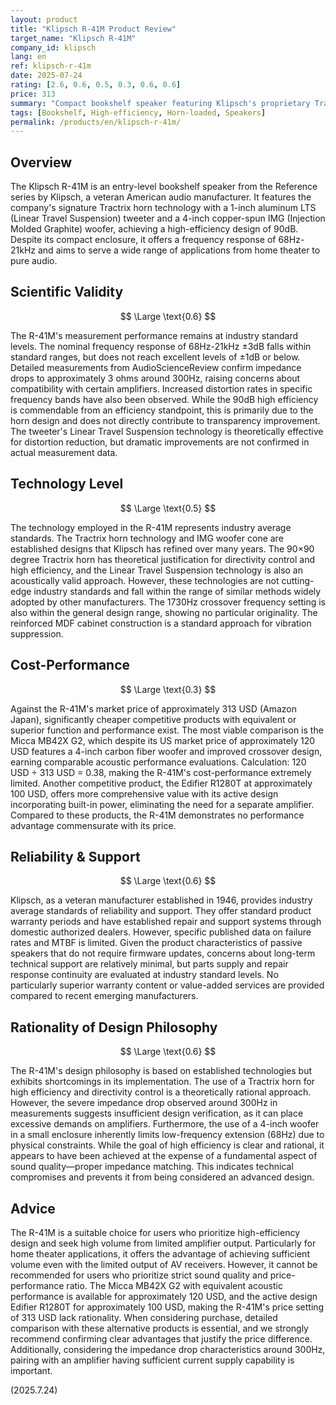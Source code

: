 ```yaml
---
layout: product
title: "Klipsch R-41M Product Review"
target_name: "Klipsch R-41M"
company_id: klipsch
lang: en
ref: klipsch-r-41m
date: 2025-07-24
rating: [2.6, 0.6, 0.5, 0.3, 0.6, 0.6]
price: 313
summary: "Compact bookshelf speaker featuring Klipsch's proprietary Tractrix horn technology. The high-efficiency design achieves high volume with minimal power, but measurement performance has room for improvement, and significantly cheaper competitive products exist, limiting price competitiveness."
tags: [Bookshelf, High-efficiency, Horn-loaded, Speakers]
permalink: /products/en/klipsch-r-41m/
---
```

## Overview

The Klipsch R-41M is an entry-level bookshelf speaker from the Reference series by Klipsch, a veteran American audio manufacturer. It features the company's signature Tractrix horn technology with a 1-inch aluminum LTS (Linear Travel Suspension) tweeter and a 4-inch copper-spun IMG (Injection Molded Graphite) woofer, achieving a high-efficiency design of 90dB. Despite its compact enclosure, it offers a frequency response of 68Hz-21kHz and aims to serve a wide range of applications from home theater to pure audio.

## Scientific Validity

$$ \Large \text{0.6} $$

The R-41M's measurement performance remains at industry standard levels. The nominal frequency response of 68Hz-21kHz ±3dB falls within standard ranges, but does not reach excellent levels of ±1dB or below. Detailed measurements from AudioScienceReview confirm impedance drops to approximately 3 ohms around 300Hz, raising concerns about compatibility with certain amplifiers. Increased distortion rates in specific frequency bands have also been observed. While the 90dB high efficiency is commendable from an efficiency standpoint, this is primarily due to the horn design and does not directly contribute to transparency improvement. The tweeter's Linear Travel Suspension technology is theoretically effective for distortion reduction, but dramatic improvements are not confirmed in actual measurement data.

## Technology Level

$$ \Large \text{0.5} $$

The technology employed in the R-41M represents industry average standards. The Tractrix horn technology and IMG woofer cone are established designs that Klipsch has refined over many years. The 90×90 degree Tractrix horn has theoretical justification for directivity control and high efficiency, and the Linear Travel Suspension technology is also an acoustically valid approach. However, these technologies are not cutting-edge industry standards and fall within the range of similar methods widely adopted by other manufacturers. The 1730Hz crossover frequency setting is also within the general design range, showing no particular originality. The reinforced MDF cabinet construction is a standard approach for vibration suppression.

## Cost-Performance

$$ \Large \text{0.3} $$

Against the R-41M's market price of approximately 313 USD (Amazon Japan), significantly cheaper competitive products with equivalent or superior function and performance exist. The most viable comparison is the Micca MB42X G2, which despite its US market price of approximately 120 USD features a 4-inch carbon fiber woofer and improved crossover design, earning comparable acoustic performance evaluations. Calculation: 120 USD ÷ 313 USD = 0.38, making the R-41M's cost-performance extremely limited. Another competitive product, the Edifier R1280T at approximately 100 USD, offers more comprehensive value with its active design incorporating built-in power, eliminating the need for a separate amplifier. Compared to these products, the R-41M demonstrates no performance advantage commensurate with its price.

## Reliability & Support

$$ \Large \text{0.6} $$

Klipsch, as a veteran manufacturer established in 1946, provides industry average standards of reliability and support. They offer standard product warranty periods and have established repair and support systems through domestic authorized dealers. However, specific published data on failure rates and MTBF is limited. Given the product characteristics of passive speakers that do not require firmware updates, concerns about long-term technical support are relatively minimal, but parts supply and repair response continuity are evaluated at industry standard levels. No particularly superior warranty content or value-added services are provided compared to recent emerging manufacturers.

## Rationality of Design Philosophy

$$ \Large \text{0.6} $$

The R-41M's design philosophy is based on established technologies but exhibits shortcomings in its implementation. The use of a Tractrix horn for high efficiency and directivity control is a theoretically rational approach. However, the severe impedance drop observed around 300Hz in measurements suggests insufficient design verification, as it can place excessive demands on amplifiers. Furthermore, the use of a 4-inch woofer in a small enclosure inherently limits low-frequency extension (68Hz) due to physical constraints. While the goal of high efficiency is clear and rational, it appears to have been achieved at the expense of a fundamental aspect of sound quality—proper impedance matching. This indicates technical compromises and prevents it from being considered an advanced design.

## Advice

The R-41M is a suitable choice for users who prioritize high-efficiency design and seek high volume from limited amplifier output. Particularly for home theater applications, it offers the advantage of achieving sufficient volume even with the limited output of AV receivers. However, it cannot be recommended for users who prioritize strict sound quality and price-performance ratio. The Micca MB42X G2 with equivalent acoustic performance is available for approximately 120 USD, and the active design Edifier R1280T for approximately 100 USD, making the R-41M's price setting of 313 USD lack rationality. When considering purchase, detailed comparison with these alternative products is essential, and we strongly recommend confirming clear advantages that justify the price difference. Additionally, considering the impedance drop characteristics around 300Hz, pairing with an amplifier having sufficient current supply capability is important.

(2025.7.24)
